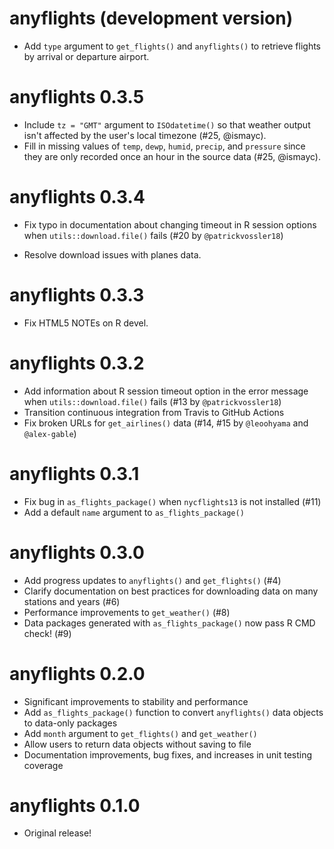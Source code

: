 # anyflights (development version)

* Add `type` argument to `get_flights()` and `anyflights()` to retrieve
  flights by arrival or departure airport.

# anyflights 0.3.5

* Include `tz = "GMT"` argument to `ISOdatetime()` so that weather output isn't 
  affected by the user's local timezone (#25, @ismayc).
* Fill in missing values of `temp`, `dewp`, `humid`, `precip`, and `pressure` 
  since they are only recorded once an hour in the source data (#25, @ismayc).

# anyflights 0.3.4

* Fix typo in documentation about changing timeout in R session options when
`utils::download.file()` fails (#20 by `@patrickvossler18`)

* Resolve download issues with planes data.

# anyflights 0.3.3

* Fix HTML5 NOTEs on R devel.

# anyflights 0.3.2

* Add information about R session timeout option in the error message when
`utils::download.file()` fails (#13 by `@patrickvossler18`)
* Transition continuous integration from Travis to GitHub Actions
* Fix broken URLs for `get_airlines()` data (#14, #15 by `@leoohyama` and `@alex-gable`)

# anyflights 0.3.1

* Fix bug in `as_flights_package()` when `nycflights13` is not installed (#11)
* Add a default `name` argument to `as_flights_package()`

# anyflights 0.3.0

* Add progress updates to `anyflights()` and `get_flights()` (#4)
* Clarify documentation on best practices for downloading data on many
stations and years (#6)
* Performance improvements to `get_weather()` (#8)
* Data packages generated with `as_flights_package()` now pass R CMD check! (#9)

# anyflights 0.2.0

* Significant improvements to stability and performance
* Add `as_flights_package()` function to convert `anyflights()` data
objects to data-only packages
* Add `month` argument to `get_flights()` and `get_weather()`
* Allow users to return data objects without saving to file
* Documentation improvements, bug fixes, and increases in unit testing
coverage


# anyflights 0.1.0

* Original release!
